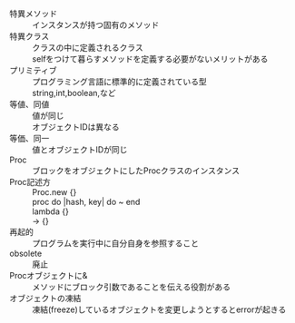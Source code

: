 <dl>
  <dt>特異メソッド</dt>
  <dd>インスタンスが持つ固有のメソッド</dd>

  <dt>特異クラス</dt>
  <dd>クラスの中に定義されるクラス</dd>
  <dd>selfをつけて暮らすメソッドを定義する必要がないメリットがある</dd>

  <dt>プリミティブ</dt>
  <dd>プログラミング言語に標準的に定義されている型</dd>
  <dd>string,int,boolean,など</dd>

  <dt>等値、同値</dt>
  <dd>値が同じ</dd>
  <dd>オブジェクトIDは異なる</dd>

  <dt>等価、同一</dt>
  <dd>値とオブジェクトIDが同じ</dd>

  <dt>Proc</dt>
  <dd>ブロックをオブジェクトにしたProcクラスのインスタンス</dd>

  <dt>Proc記述方</dt>
  <dd>Proc.new {}</dd>
  <dd>proc do |hash, key| do ~ end</dd>
  <dd>lambda {}</dd>
  <dd>-> {}</dd>

  <dt>再起的</dt>
  <dd>プログラムを実行中に自分自身を参照すること</dd>

  <dt>obsolete</dt>
  <dd>廃止</dd>

  <dt>Procオブジェクトに&</dt>
  <dd>メソッドにブロック引数であることを伝える役割がある</dd>

  <dt>オブジェクトの凍結</dt>
  <dd>凍結(freeze)しているオブジェクトを変更しようとするとerrorが起きる</dd>
  <dt></dt>
  
  <dd></dd>
  <dt></dt>

  <dd></dd>
  <dt></dt>

  <dd></dd>
  <dt></dt>

  <dd></dd>
  <dt></dt>

  <dd></dd>
  <dt></dt>

  <dd></dd>
  <dt></dt>
  
  <dd></dd>
</dl>